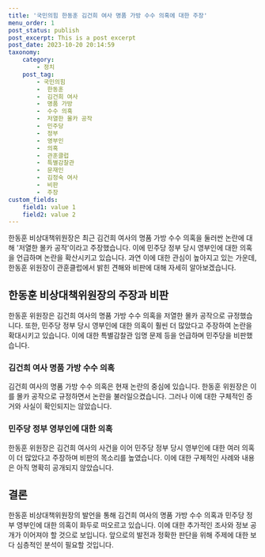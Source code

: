 ```yaml
---
title: '국민의힘 한동훈 김건희 여사 명품 가방 수수 의혹에 대한 주장'
menu_order: 1
post_status: publish
post_excerpt: This is a post excerpt
post_date: 2023-10-20 20:14:59
taxonomy:
    category:
        - 정치
    post_tag:
        - 국민의힘
        -  한동훈
        -  김건희 여사
        -  명품 가방
        -  수수 의혹
        -  저열한 몰카 공작
        -  민주당
        -  정부
        -  영부인
        -  의혹
        -  관훈클럽
        -  특별감찰관
        -  문재인
        -  김정숙 여사
        -  비판
        -  주장
custom_fields:
    field1: value 1
    field2: value 2
---
```



한동훈 비상대책위원장은 최근 김건희 여사의 명품 가방 수수 의혹을 둘러싼 논란에 대해 '저열한 몰카 공작'이라고 주장했습니다. 이에 민주당 정부 당시 영부인에 대한 의혹을 언급하며 논란을 확산시키고 있습니다. 과연 이에 대한 관심이 높아지고 있는 가운데, 한동훈 위원장이 관훈클럽에서 밝힌 견해와 비판에 대해 자세히 알아보겠습니다.

## 한동훈 비상대책위원장의 주장과 비판
한동훈 위원장은 김건희 여사의 명품 가방 수수 의혹을 저열한 몰카 공작으로 규정했습니다. 또한, 민주당 정부 당시 영부인에 대한 의혹이 훨씬 더 많았다고 주장하여 논란을 확대시키고 있습니다. 이에 대한 특별감찰관 임명 문제 등을 언급하며 민주당을 비판했습니다.

### 김건희 여사 명품 가방 수수 의혹
김건희 여사의 명품 가방 수수 의혹은 현재 논란의 중심에 있습니다. 한동훈 위원장은 이를 몰카 공작으로 규정하면서 논란을 불러일으켰습니다. 그러나 이에 대한 구체적인 증거와 사실이 확인되지는 않았습니다.

### 민주당 정부 영부인에 대한 의혹
한동훈 위원장은 김건희 여사의 사건을 이어 민주당 정부 당시 영부인에 대한 여러 의혹이 더 많았다고 주장하며 비판의 목소리를 높였습니다. 이에 대한 구체적인 사례와 내용은 아직 명확히 공개되지 않았습니다.

## 결론
한동훈 비상대책위원장의 발언을 통해 김건희 여사의 명품 가방 수수 의혹과 민주당 정부 영부인에 대한 의혹이 화두로 떠오르고 있습니다. 이에 대한 추가적인 조사와 정보 공개가 이어져야 할 것으로 보입니다. 앞으로의 발전과 정확한 판단을 위해 주제에 대한 보다 심층적인 분석이 필요할 것입니다.
